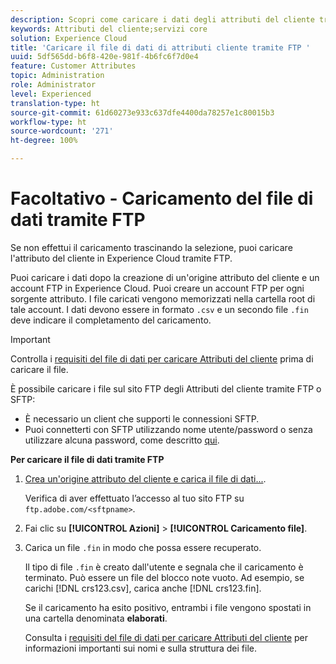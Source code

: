 ```yaml
---
description: Scopri come caricare i dati degli attributi del cliente tramite FTP in Experience Cloud.
keywords: Attributi del cliente;servizi core
solution: Experience Cloud
title: 'Caricare il file di dati di attributi cliente tramite FTP '
uuid: 5df565dd-b6f8-420e-981f-4b6fc6f7d0e4
feature: Customer Attributes
topic: Administration
role: Administrator
level: Experienced
translation-type: ht
source-git-commit: 61d60273e933c637dfe4400da78257e1c80015b3
workflow-type: ht
source-wordcount: '271'
ht-degree: 100%

---
```



# Facoltativo - Caricamento del file di dati tramite FTP

Se non effettui il caricamento trascinando la selezione, puoi caricare l&#39;attributo del cliente in Experience Cloud tramite FTP.

Puoi caricare i dati dopo la creazione di un&#39;origine attributo del cliente e un account FTP in Experience Cloud. Puoi creare un account FTP per ogni sorgente attributo. I file caricati vengono memorizzati nella cartella root di tale account. I dati devono essere in formato `.csv` e un secondo file `.fin` deve indicare il completamento del caricamento.

>[!IMPORTANT]
>
>Controlla i [requisiti del file di dati per caricare Attributi del cliente](../attributes/crs-data-file.md#concept_DE908F362DF24172BFEF48E1797DAF19) prima di caricare il file.

È possibile caricare i file sul sito FTP degli Attributi del cliente tramite FTP o SFTP:

* È necessario un client che supporti le connessioni SFTP.
* Puoi connetterti con SFTP utilizzando nome utente/password o senza utilizzare alcuna password, come descritto [qui](https://docs.adobe.com/help/it-IT/analytics/export/ftp-and-sftp/secure-file-transfer-protocol/ftp-sftp-cert-auth.html).

**Per caricare il file di dati tramite FTP**

1. [Crea un&#39;origine attributo del cliente e carica il file di dati...](../attributes/t-crs-usecase.md#task_BCC327B2A0EF4A1BBB2934013AB92B78).

   Verifica di aver effettuato l’accesso al tuo sito FTP su `ftp.adobe.com/<sftpname>`.

1. Fai clic su **[!UICONTROL Azioni]** > **[!UICONTROL Caricamento file]**.

1. Carica un file `.fin` in modo che possa essere recuperato.

   Il tipo di file `.fin` è creato dall&#39;utente e segnala che il caricamento è terminato. Può essere un file del blocco note vuoto. Ad esempio, se carichi [!DNL crs123.csv], carica anche [!DNL crs123.fin].

   Se il caricamento ha esito positivo, entrambi i file vengono spostati in una cartella denominata **elaborati**.

   Consulta i [requisiti del file di dati per caricare Attributi del cliente](../attributes/crs-data-file.md#concept_DE908F362DF24172BFEF48E1797DAF19) per informazioni importanti sui nomi e sulla struttura dei file.
